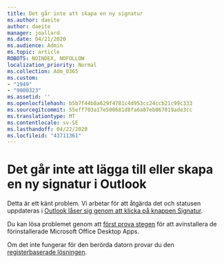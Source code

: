 ```yaml
---
title: Det går inte att skapa en ny signatur
ms.author: daeite
author: daeite
manager: joallard
ms.date: 04/21/2020
ms.audience: Admin
ms.topic: article
ROBOTS: NOINDEX, NOFOLLOW
localization_priority: Normal
ms.collection: Adm_O365
ms.custom:
- "1949"
- "9000323"
ms.assetid: ''
ms.openlocfilehash: b5b7f44b8a629f4781c4d953cc24ccb21c99c333
ms.sourcegitcommit: 55eff703a17e500681d8fa6a87eb067019ade3cc
ms.translationtype: MT
ms.contentlocale: sv-SE
ms.lasthandoff: 04/22/2020
ms.locfileid: "43711361"
---
```

# <a name="cannot-add-or-create-a-new-signature-in-outlook"></a>Det går inte att lägga till eller skapa en ny signatur i Outlook

Detta är ett känt problem. Vi arbetar för att åtgärda det och statusen uppdateras i [Outlook låser sig genom att klicka på knappen Signatur](https://support.office.com/article/c70b36c2-66ca-401c-ab45-f29a46495d02).

Du kan lösa problemet genom att [först prova stegen](https://support.office.com/article/c70b36c2-66ca-401c-ab45-f29a46495d02) för att avinstallera de förinstallerade Microsoft Office Desktop Apps. 

Om det inte fungerar för den berörda datorn provar du den [registerbaserade lösningen](https://support.office.com/article/c70b36c2-66ca-401c-ab45-f29a46495d02).